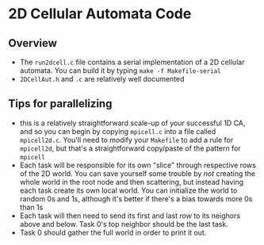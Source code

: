 # 2D Cellular Automata Code

## Overview

* The `run2dcell.c` file contains a serial implementation of a 2D cellular automata.  You can build it by typing `make -f Makefile-serial`
* `2DCellAut.h` and `.c` are relatively well documented


## Tips for parallelizing

* this is a relatively straightforward scale-up of your successful 1D CA, and so you can begin by copying `mpicell.c` into a file called `mpicell2d.c`.   You'll need to modify your `Makefile` to add a rule for  `mpicell2d`, but that's a straightforward copy/paste of the pattern for `mpicell`
* Each task will be responsible for its own "slice" through respective rows of the 2D world.  You can save yourself some trouble by *not* creating the whole world in the root node and then scattering, but instead having each task create its own local world.  You can initialize the world to random 0s and 1s, although it's better if there's a bias towards more 0s than 1s
* Each task will then need to send its first and last *row* to its neighors above and below.   Task 0's top neighbor should be the last task.
* Task 0 should gather the full world in order to print it out.